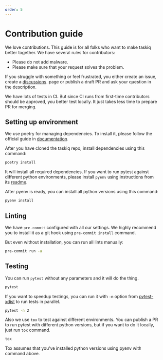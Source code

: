 ```yaml
---
order: 5
---
```


# Contribution guide

We love contributions. This guide is for all folks who want to make taskiq better together.
We have several rules for contributors:
* Please do not add malware.
* Please make sure that your request solves the problem.

If you struggle with something or feel frustrated, you either create an issue, create a [discussions](https://github.com/orgs/taskiq-python/discussions).
page or publish a draft PR and ask your question in the description.

We have lots of tests in CI. But since CI runs from first-time contributors should be approved, you better test locally. It just takes less time to prepare PR for merging.

## Setting up environment

We use poetry for managing dependencies. To install it, please follow the official guide in [documentation](https://python-poetry.org/docs/).

After you have cloned the taskiq repo, install dependencies using this command:

```bash
poetry install
```

It will install all required dependencies.
If you want to run pytest against different python environments, please install `pyenv` using instructions from its [readme](https://github.com/pyenv/pyenv).

After pyenv is ready, you can install all python versions using this command:

```bash
pyenv install
```

## Linting

We have `pre-commit` configured with all our settings. We highly recommend you to install it as a git hook using `pre-commit install` command.

But even without installation, you can run all lints manually:

```bash
pre-commit run -a
```


## Testing

You can run `pytest` without any parameters and it will do the thing.

```bash
pytest
```

If you want to speedup testings, you can run it with `-n` option from [pytest-xdist](https://pypi.org/project/pytest-xdist/) to run tests in parallel.

```bash
pytest -n 2
```

Also we use `tox` to test against different environments. You can publish a PR to run pytest with different
python versions, but if you want to do it locally, just run `tox` command.


```bash
tox
```

Tox assumes that you've installed python versions using pyenv with command above.
